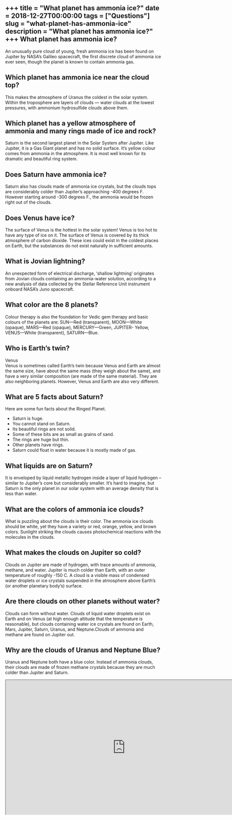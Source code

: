 +++
title = "What planet has ammonia ice?"
date = 2018-12-27T00:00:00
tags = ["Questions"]
slug = "what-planet-has-ammonia-ice"
description = "What planet has ammonia ice?"
+++
What planet has ammonia ice?
----------------------------

An unusually pure cloud of young, fresh ammonia ice has been found on Jupiter by NASA’s Galileo spacecraft, the first discrete cloud of ammonia ice ever seen, though the planet is known to contain ammonia gas.

Which planet has ammonia ice near the cloud top?
------------------------------------------------

This makes the atmosphere of Uranus the coldest in the solar system. Within the troposphere are layers of clouds — water clouds at the lowest pressures, with ammonium hydrosulfide clouds above them.

Which planet has a yellow atmosphere of ammonia and many rings made of ice and rock?
------------------------------------------------------------------------------------

Saturn is the second largest planet in the Solar System after Jupiter. Like Jupiter, it is a Gas Giant planet and has no solid surface. It’s yellow colour comes from ammonia in the atmosphere. It is most well known for its dramatic and beautiful ring system.

Does Saturn have ammonia ice?
-----------------------------

Saturn also has clouds made of ammonia ice crystals, but the clouds tops are considerably colder than Jupiter’s approaching -400 degrees F. However starting around -300 degrees F., the ammonia would be frozen right out of the clouds.

Does Venus have ice?
--------------------

The surface of Venus is the hottest in the solar system! Venus is too hot to have any type of ice on it. The surface of Venus is covered by its thick atmosphere of carbon dioxide. These ices could exist in the coldest places on Earth, but the substances do not exist naturally in sufficient amounts.

What is Jovian lightning?
-------------------------

An unexpected form of electrical discharge, ‘shallow lightning’ originates from Jovian clouds containing an ammonia-water solution, according to a new analysis of data collected by the Stellar Reference Unit instrument onboard NASA’s Juno spacecraft.

What color are the 8 planets?
-----------------------------

Colour therapy is also the foundation for Vedic gem therapy and basic colours of the planets are: SUN—Red (transparent), MOON—White (opaque), MARS—Red (opaque), MERCURY—Green, JUPITER- Yellow, VENUS—White (transparent), SATURN—Blue.

Who is Earth’s twin?
--------------------

Venus  
Venus is sometimes called Earth’s twin because Venus and Earth are almost the same size, have about the same mass (they weigh about the same), and have a very similar composition (are made of the same material). They are also neighboring planets. However, Venus and Earth are also very different.

What are 5 facts about Saturn?
------------------------------

Here are some fun facts about the Ringed Planet.

- Saturn is huge.
- You cannot stand on Saturn.
- Its beautiful rings are not solid.
- Some of these bits are as small as grains of sand.
- The rings are huge but thin.
- Other planets have rings.
- Saturn could float in water because it is mostly made of gas.

What liquids are on Saturn?
---------------------------

It is enveloped by liquid metallic hydrogen inside a layer of liquid hydrogen –similar to Jupiter’s core but considerably smaller. It’s hard to imagine, but Saturn is the only planet in our solar system with an average density that is less than water.

What are the colors of ammonia ice clouds?
------------------------------------------

What is puzzling about the clouds is their color. The ammonia ice clouds should be white, yet they have a variety or red, orange, yellow, and brown colors. Sunlight striking the clouds causes photochemical reactions with the molecules in the clouds.

What makes the clouds on Jupiter so cold?
-----------------------------------------

Clouds on Jupiter are made of hydrogen, with trace amounts of ammonia, methane, and water. Jupiter is much colder than Earth, with an outer temperature of roughly -150 C. A cloud is a visible mass of condensed water droplets or ice crystals suspended in the atmosphere above Earth’s (or another planetary body’s) surface.

Are there clouds on other planets without water?
------------------------------------------------

Clouds can form without water. Clouds of liquid water droplets exist on Earth and on Venus (at high enough altitude that the temperature is reasonable), but clouds containing water ice crystals are found on Earth, Mars, Jupiter, Saturn, Uranus, and Neptune.Clouds of ammonia and methane are found on Jupiter out.

Why are the clouds of Uranus and Neptune Blue?
----------------------------------------------

Uranus and Neptune both have a blue color. Instead of ammonia clouds, their clouds are made of frozen methane crystals because they are much colder than Jupiter and Saturn.

<iframe allow="accelerometer; autoplay; clipboard-write; encrypted-media; gyroscope; picture-in-picture" allowfullscreen="" class="__youtube_prefs__  epyt-is-override  no-lazyload" data-no-lazy="1" data-origheight="433" data-origwidth="770" data-skipgform_ajax_framebjll="" height="433" id="_ytid_40329" loading="lazy" src="https://www.youtube.com/embed/P3Mr97gEF5Q?enablejsapi=1&autoplay=0&cc_load_policy=0&cc_lang_pref=&iv_load_policy=1&loop=0&modestbranding=0&rel=1&fs=1&playsinline=0&autohide=2&theme=dark&color=red&controls=1&" title="YouTube player" width="770"></iframe>